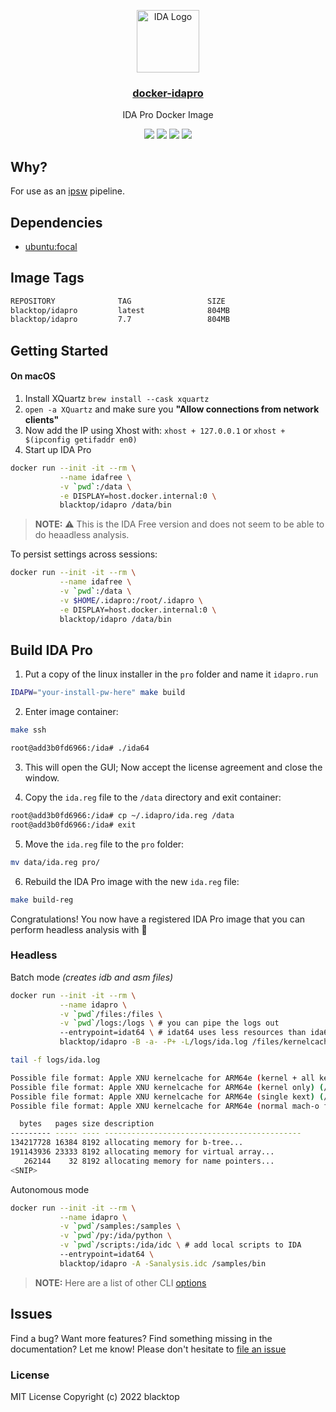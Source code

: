 <p align="center">
  <a href="https://github.com/blacktop/docker-idapro"><img alt="IDA Logo" src="https://raw.githubusercontent.com/blacktop/docker-idapro/master/logo.png" height="100" /></a>
  <a href="https://github.com/blacktop/docker-idapro"><h3 align="center">docker-idapro</h3></a>
  <p align="center">IDA Pro Docker Image</p>
  <p align="center">
    <a href="https://hub.docker.com/r/blacktop/idapro/" alt="Docker Stars">
          <img src="https://img.shields.io/docker/stars/blacktop/idapro.svg" /></a>
    <a href="https://hub.docker.com/r/blacktop/idapro/" alt="Docker Pulls">
          <img src="https://img.shields.io/docker/pulls/blacktop/idapro.svg" /></a>
    <a href="https://hub.docker.com/r/blacktop/idapro/" alt="Docker Image">
          <img src="https://img.shields.io/badge/docker%20image-804MB-blue.svg" /></a>
    <a href="https://github.com/blacktop/docker-idapro/actions/workflows/docker-image.yml" alt="Docker CI">
          <img src="https://github.com/blacktop/docker-idapro/actions/workflows/docker-image.yml/badge.svg" /></a>
</p>

## Why?

For use as an [ipsw](https://github.com/blacktop/ipsw) pipeline.

## Dependencies

- [ubuntu:focal](https://hub.docker.com/_/ubuntu)

## Image Tags

```bash
REPOSITORY              TAG                 SIZE
blacktop/idapro         latest              804MB
blacktop/idapro         7.7                 804MB
```

## Getting Started

#### On macOS

1. Install XQuartz `brew install --cask xquartz`
2. `open -a XQuartz` and make sure you **"Allow connections from network clients"**
3. Now add the IP using Xhost with: `xhost + 127.0.0.1` or `xhost + $(ipconfig getifaddr en0)`
4. Start up IDA Pro

```bash
docker run --init -it --rm \
           --name idafree \
           -v `pwd`:/data \
           -e DISPLAY=host.docker.internal:0 \
           blacktop/idapro /data/bin
```

> **NOTE:** ⚠️ This is the IDA Free version and does not seem to be able to do heaadless analysis.

To persist settings across sessions:

```bash
docker run --init -it --rm \
           --name idafree \
           -v `pwd`:/data \
           -v $HOME/.idapro:/root/.idapro \
           -e DISPLAY=host.docker.internal:0 \
           blacktop/idapro /data/bin
```

## Build IDA Pro

1) Put a copy of the linux installer in the `pro` folder and name it `idapro.run`

```bash
IDAPW="your-install-pw-here" make build
```

2) Enter image container:

```bash
make ssh
```

```bash
root@add3b0fd6966:/ida# ./ida64
```

3) This will open the GUI; Now accept the license agreement and close the window.

4) Copy the `ida.reg` file to the `/data` directory and exit container:

```bash
root@add3b0fd6966:/ida# cp ~/.idapro/ida.reg /data
root@add3b0fd6966:/ida# exit
```

5) Move the `ida.reg` file to the `pro` folder:

```bash
mv data/ida.reg pro/
```

6) Rebuild the IDA Pro image with the new `ida.reg` file:

```bash
make build-reg
```

Congratulations!  You now have a registered IDA Pro image that you can perform headless analysis with 🎉

### Headless

Batch mode *(creates idb and asm files)*

```bash
docker run --init -it --rm \
           --name idapro \
           -v `pwd`/files:/files \
           -v `pwd`/logs:/logs \ # you can pipe the logs out
           --entrypoint=idat64 \ # idat64 uses less resources than ida64
           blacktop/idapro -B -a- -P+ -L/logs/ida.log /files/kernelcache.release.iPhone11,8
```

```bash
tail -f logs/ida.log

Possible file format: Apple XNU kernelcache for ARM64e (kernel + all kexts) (/ida/loaders/macho64.so)
Possible file format: Apple XNU kernelcache for ARM64e (kernel only) (/ida/loaders/macho64.so)
Possible file format: Apple XNU kernelcache for ARM64e (single kext) (/ida/loaders/macho64.so)
Possible file format: Apple XNU kernelcache for ARM64e (normal mach-o file) (/ida/loaders/macho64.so)

  bytes   pages size description
--------- ----- ---- --------------------------------------------
134217728 16384 8192 allocating memory for b-tree...
191143936 23333 8192 allocating memory for virtual array...
   262144    32 8192 allocating memory for name pointers...
<SNIP>
```

Autonomous mode

```bash
docker run --init -it --rm \
           --name idapro \
           -v `pwd`/samples:/samples \
           -v `pwd`/py:/ida/python \
           -v `pwd`/scripts:/ida/idc \ # add local scripts to IDA
           --entrypoint=idat64 \
           blacktop/idapro -A -Sanalysis.idc /samples/bin
```

> **NOTE:** Here are a list of other CLI [options](https://www.hex-rays.com/products/ida/support/idadoc/417.shtml)

## Issues

Find a bug? Want more features? Find something missing in the documentation? Let me know! Please don't hesitate to [file an issue](https://github.com/blacktop/docker-idapro/issues/new)

### License

MIT License Copyright (c) 2022 blacktop